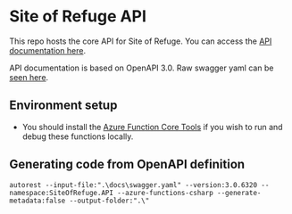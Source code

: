 # Site of Refuge API

This repo hosts the core API for Site of Refuge. You can access the [API documentation here](https://siteofrefuge.github.io/sor-api).

API documentation is based on OpenAPI 3.0. Raw swagger yaml can be [seen here](https://github.com/SiteOfRefuge/sor-api/blob/main/docs/swagger.yaml).

## Environment setup
- You should install the [Azure Function Core Tools](https://github.com/Azure/azure-functions-core-tools#installing) if you wish to run and debug these functions locally.

## Generating code from OpenAPI definition
`autorest --input-file:".\docs\swagger.yaml" --version:3.0.6320 --namespace:SiteOfRefuge.API --azure-functions-csharp --generate-metadata:false --output-folder:".\" `
